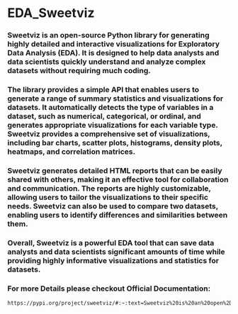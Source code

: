 # EDA_Sweetviz

### Sweetviz is an open-source Python library for generating highly detailed and interactive visualizations for Exploratory Data Analysis (EDA). It is designed to help data analysts and data scientists quickly understand and analyze complex datasets without requiring much coding.

### The library provides a simple API that enables users to generate a range of summary statistics and visualizations for datasets. It automatically detects the type of variables in a dataset, such as numerical, categorical, or ordinal, and generates appropriate visualizations for each variable type. Sweetviz provides a comprehensive set of visualizations, including bar charts, scatter plots, histograms, density plots, heatmaps, and correlation matrices.

### Sweetviz generates detailed HTML reports that can be easily shared with others, making it an effective tool for collaboration and communication. The reports are highly customizable, allowing users to tailor the visualizations to their specific needs. Sweetviz can also be used to compare two datasets, enabling users to identify differences and similarities between them.

### Overall, Sweetviz is a powerful EDA tool that can save data analysts and data scientists significant amounts of time while providing highly informative visualizations and statistics for datasets.

### For more Details please checkout Official Documentation:

```
https://pypi.org/project/sweetviz/#:~:text=Sweetviz%20is%20an%20open%2Dsource,target%20values%20and%20comparing%20datasets.

```

